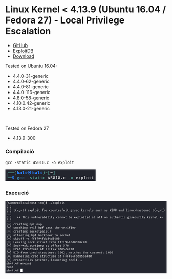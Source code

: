 # Linux Kernel < 4.13.9 (Ubuntu 16.04 / Fedora 27) - Local Privilege Escalation

- [GitHub](https://github.com/brl/grlh/tree/master)
- [ExploitDB](https://www.exploit-db.com/exploits/45010)
- [Download](./45010.c)

Tested on Ubuntu 16.04:

* 4.4.0-31-generic
* 4.4.0-62-generic
* 4.4.0-81-generic
* 4.4.0-116-generic
* 4.8.0-58-generic
* 4.10.0.42-generic
* 4.13.0-21-generic

<br>

Tested on Fedora 27

* 4.13.9-300

### Compilació

```
gcc -static 45010.c -o exploit
```

![](./img/compilacio.png)



### Execució

![](./img/execucio.png)